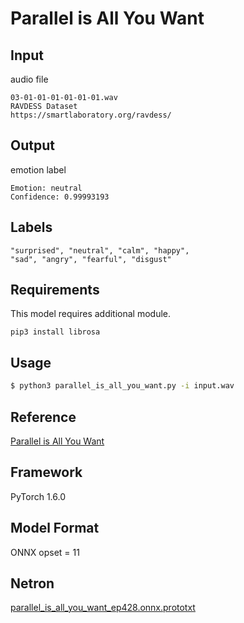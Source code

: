 # Parallel is All You Want

## Input

audio file

```
03-01-01-01-01-01-01.wav
RAVDESS Dataset
https://smartlaboratory.org/ravdess/
```

## Output

emotion label

```
Emotion: neutral
Confidence: 0.99993193
```

## Labels

```
"surprised", "neutral", "calm", "happy",
"sad", "angry", "fearful", "disgust"
```

## Requirements
This model requires additional module.

```
pip3 install librosa
```

## Usage

```bash
$ python3 parallel_is_all_you_want.py -i input.wav
```

## Reference

[Parallel is All You Want](https://github.com/IliaZenkov/transformer-cnn-emotion-recognition)

## Framework

PyTorch 1.6.0

## Model Format

ONNX opset = 11

## Netron

[parallel_is_all_you_want_ep428.onnx.prototxt](https://netron.app/?url=https://storage.googleapis.com/ailia-models/parallel_is_all_you_want/parallel_is_all_you_want_ep428.onnx.prototxt)
